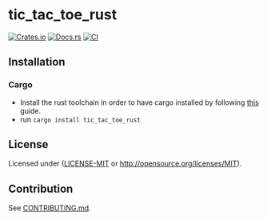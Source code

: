# tic_tac_toe_rust

[![Crates.io](https://img.shields.io/crates/v/tic_tac_toe_rust.svg)](https://crates.io/crates/tic_tac_toe_rust)
[![Docs.rs](https://docs.rs/tic_tac_toe_rust/badge.svg)](https://docs.rs/tic_tac_toe_rust)
[![CI](https://github.com/jungersa/tic_tac_toe_rust/workflows/CI/badge.svg)](https://github.com/jungersa/tic_tac_toe_rust/actions)

## Installation

### Cargo

* Install the rust toolchain in order to have cargo installed by following
  [this](https://www.rust-lang.org/tools/install) guide.
* run `cargo install tic_tac_toe_rust`

## License

Licensed under ([LICENSE-MIT](LICENSE-MIT) or http://opensource.org/licenses/MIT).

## Contribution

See [CONTRIBUTING.md](CONTRIBUTING.md).